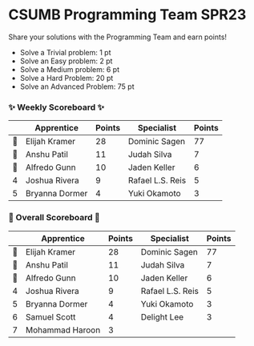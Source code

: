 # CSUMB Programming Team SPR23

Share your solutions with the Programming Team and earn points!

- Solve a Trivial problem: 1 pt
- Solve an Easy problem: 2 pt
- Solve a Medium problem: 6 pt
- Solve a Hard Problem: 20 pt
- Solve an Advanced Problem: 75 pt

### ✨ Weekly Scoreboard ✨
| |Apprentice|Points|Specialist|Points|
|-------|-------|-------|-------|-------|
|🥇|Elijah Kramer|28|Dominic Sagen|77|
|🥈|Anshu Patil|11|Judah Silva|7|
|🥉|Alfredo Gunn|10|Jaden Keller|6|
|4|Joshua Rivera|9|Rafael L.S. Reis|5|
|5|Bryanna Dormer|4|Yuki Okamoto|3|

### 🏁 Overall Scoreboard 🏁
| |Apprentice|Points|Specialist|Points|
|-------|-------|-------|-------|-------|
|🥇|Elijah Kramer|28|Dominic Sagen|77|
|🥈|Anshu Patil|11|Judah Silva|7|
|🥉|Alfredo Gunn|10|Jaden Keller|6|
|4|Joshua Rivera|9|Rafael L.S. Reis|5|
|5|Bryanna Dormer|4|Yuki Okamoto|3|
|6|Samuel Scott|4|Delight Lee|3|
|7|Mohammad Haroon|3| | |
